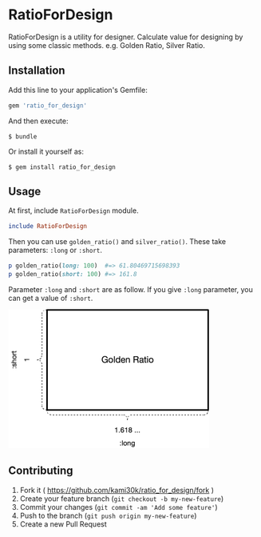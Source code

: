 # RatioForDesign

RatioForDesign is a utility for designer.
Calculate value for designing by using some classic methods.
e.g. Golden Ratio, Silver Ratio.

## Installation

Add this line to your application's Gemfile:

```ruby
gem 'ratio_for_design'
```

And then execute:

    $ bundle

Or install it yourself as:

    $ gem install ratio_for_design

## Usage

At first, include `RatioForDesign` module.

```ruby
include RatioForDesign
```

Then you can use `golden_ratio()` and `silver_ratio()`.
These take parameters: `:long` or `:short`.

```ruby
p golden_ratio(long: 100)  #=> 61.80469715698393
p golden_ratio(short: 100) #=> 161.8
```

Parameter `:long` and `:short` are as follow.
If you give `:long` parameter, you can get a value of `:short`.

![](images/image.png)

## Contributing

1. Fork it ( https://github.com/kami30k/ratio_for_design/fork )
2. Create your feature branch (`git checkout -b my-new-feature`)
3. Commit your changes (`git commit -am 'Add some feature'`)
4. Push to the branch (`git push origin my-new-feature`)
5. Create a new Pull Request
